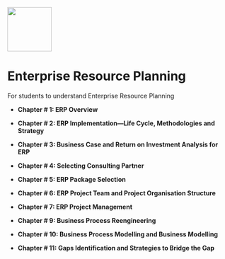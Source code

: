 <a href="https://www.bzu.edu.pk"><img src="https://bzu.edu.pk/assets/images/logo.png" width="100" height="100" /></a>

# Enterprise Resource Planning
 For students to understand Enterprise Resource Planning

- **Chapter # 1: ERP Overview**
- **Chapter # 2: ERP Implementation—Life Cycle, Methodologies and Strategy**
- **Chapter # 3: Business Case and Return on Investment Analysis for ERP**
- **Chapter # 4: Selecting Consulting Partner**
- **Chapter # 5: ERP Package Selection**
- **Chapter # 6: ERP Project Team and Project Organisation Structure**

- **Chapter # 7: ERP Project Management**
- **Chapter # 9: Business Process Reengineering**
- **Chapter # 10: Business Process Modelling and Business Modelling**
- **Chapter # 11: Gaps Identification and Strategies to Bridge the Gap**
